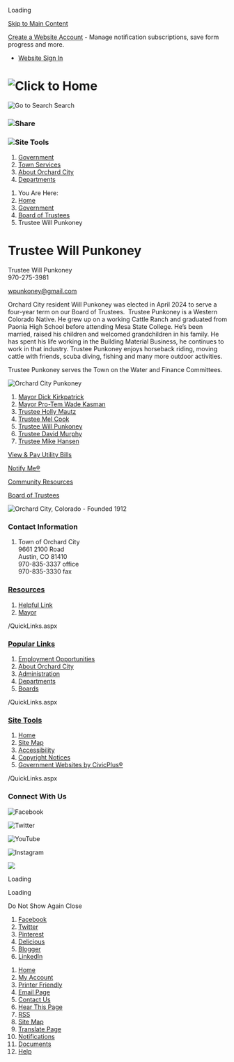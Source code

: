 Loading

[Skip to Main Content](https://www.orchardcityco.org/221/Trustee-Will-Punkoney/)

[Create a Website Account](https://www.orchardcityco.org/MyAccount/ProfileCreate) - Manage notification subscriptions, save form progress and more.   

- [Website Sign In](https://www.orchardcityco.org/MyAccount)

# ![Click to Home](https://www.orchardcityco.org/ImageRepository/Document?documentID=1566)

![Go to Search](https://www.orchardcityco.org/ImageRepository/Document?documentID=1570) Search

### ![Share](https://www.orchardcityco.org/ImageRepository/Document?documentID=1572)

### ![Site Tools](https://www.orchardcityco.org/ImageRepository/Document?documentID=1574)

1. [Government](https://www.orchardcityco.org/2/Government)
2. [Town Services](https://www.orchardcityco.org/23/Town-Services)
3. [About Orchard City](https://www.orchardcityco.org/24/About-Orchard-City)
4. [Departments](https://www.orchardcityco.org/28/Departments)

<!--THE END-->

1. You Are Here:
2. [Home](https://www.orchardcityco.org)
3. [Government](https://www.orchardcityco.org/2/Government)
4. [Board of Trustees](https://www.orchardcityco.org/6/Board-of-Trustees)
5. Trustee Will Punkoney

# Trustee Will Punkoney

Trustee Will Punkoney  
970-275-3981

[wpunkoney@gmail.com](mailto:gyneephert@gmail.com)

Orchard City resident Will Punkoney was elected in April 2024 to serve a four-year term on our Board of Trustees.  Trustee Punkoney is a Western Colorado Native. He grew up on a working Cattle Ranch and graduated from Paonia High School before attending Mesa State College. He’s been married, raised his children and welcomed grandchildren in his family. He has spent his life working in the Building Material Business, he continues to work in that industry. Trustee Punkoney enjoys horseback riding, moving cattle with friends, scuba diving, fishing and many more outdoor activities. 

Trustee Punkoney serves the Town on the Water and Finance Committees.

![Orchard City Punkoney](https://www.orchardcityco.org/ImageRepository/Document?documentID=3060 "Orchard City Punkoney")

1. [Mayor Dick Kirkpatrick](https://www.orchardcityco.org/98/Mayor-Dick-Kirkpatrick)
2. [Mayor Pro-Tem Wade Kasman](https://www.orchardcityco.org/222/Mayor-Pro-Tem-Wade-Kasman)
3. [Trustee Holly Mautz](https://www.orchardcityco.org/101/Trustee-Holly-Mautz)
4. [Trustee Mel Cook](https://www.orchardcityco.org/226/Trustee-Mel-Cook)
5. [Trustee Will Punkoney](https://www.orchardcityco.org/221/Trustee-Will-Punkoney)
6. [Trustee David Murphy](https://www.orchardcityco.org/96/Trustee-David-Murphy)
7. [Trustee Mike Hansen](https://www.orchardcityco.org/99/Trustee-Mike-Hansen)

[View &amp; Pay Utility Bills](https://www.paymentservicenetwork.com/login.asp?acc=RT18303)

[Notify Me®](https://www.orchardcityco.org/list.aspx)

[Community Resources](https://www.orchardcityco.org/126/Community-Resources)

[Board of Trustees](https://www.orchardcityco.org/6/Board-of-Trustees)

![Orchard City, Colorado - Founded 1912](https://www.orchardcityco.org/ImageRepository/Document?documentID=1585 "Orchard City, Colorado - Founded 1912")

### Contact Information

1. Town of Orchard City  
   9661 2100 Road  
   Austin, CO 81410  
   970-835-3337 office  
   970-835-3330 fax

### [Resources](https://www.orchardcityco.org/QuickLinks.aspx?CID=16)

1. [Helpful Link](https://www.orchardcityco.org)
2. [Mayor](https://www.orchardcityco.org/98/Mayor-Don-Suppes)

/QuickLinks.aspx

### [Popular Links](https://www.orchardcityco.org/QuickLinks.aspx?CID=17)

1. [Employment Opportunities](https://www.orchardcityco.org/jobs.aspx)
2. [About Orchard City](https://www.orchardcityco.org/24/About-Orchard-City)
3. [Administration](https://www.orchardcityco.org/9/Town-Administrator)
4. [Departments](https://www.orchardcityco.org/28/Departments)
5. [Boards](https://www.orchardcityco.org/6/Board-of-Trustees)

/QuickLinks.aspx

### [Site Tools](https://www.orchardcityco.org/QuickLinks.aspx?CID=18)

1. [Home](https://www.orchardcityco.org)
2. [Site Map](https://www.orchardcityco.org/sitemap)
3. [Accessibility](https://www.orchardcityco.org/accessibility)
4. [Copyright Notices](https://www.orchardcityco.org/site/copyright)
5. [Government Websites by CivicPlus®](https://civicplus.com/referral)

/QuickLinks.aspx

### Connect With Us

![Facebook](https://www.orchardcityco.org/ImageRepository/Document?documentID=1586)

![Twitter](https://www.orchardcityco.org/ImageRepository/Document?documentID=1588)

![YouTube](https://www.orchardcityco.org/ImageRepository/Document?documentID=1590)

![Instagram](https://www.orchardcityco.org/ImageRepository/Document?documentID=1592)

![](https://www.orchardcityco.org/ImageRepository/Document?documentID=1567)

Loading

Loading

Do Not Show Again Close

<!--THE END-->

1. [Facebook](https://www.orchardcityco.org/Layout/WidgetShare/ShareLink/Facebook)
2. [Twitter](https://www.orchardcityco.org/Layout/WidgetShare/ShareLink/Twitter)
3. [Pinterest](https://www.orchardcityco.org/Layout/WidgetShare/ShareLink/Pinterest)
4. [Delicious](https://www.orchardcityco.org/Layout/WidgetShare/ShareLink/Delicious)
5. [Blogger](https://www.orchardcityco.org/Layout/WidgetShare/ShareLink/Blogger)
6. [LinkedIn](https://www.orchardcityco.org/Layout/WidgetShare/ShareLink/LinkedIn)

<!--THE END-->

01. [Home](https://www.orchardcityco.org)
02. [My Account](https://www.orchardcityco.org/MyAccount)
03. [Printer Friendly](https://www.orchardcityco.org/221/Trustee-Will-Punkoney/)
04. [Email Page](https://www.orchardcityco.org/EmailPage)
05. [Contact Us](https://www.orchardcityco.org/directory.aspx)
06. [Hear This Page](https://www.orchardcityco.org)
07. [RSS](https://www.orchardcityco.org/rss.aspx)
08. [Site Map](https://www.orchardcityco.org/SiteMap)
09. [Translate Page](https://www.orchardcityco.org/221/Trustee-Will-Punkoney/)
10. [Notifications](https://www.orchardcityco.org/list.aspx)
11. [Documents](https://www.orchardcityco.org/DocumentCenter)
12. [Help](https://www.orchardcityco.org/directory.aspx)
